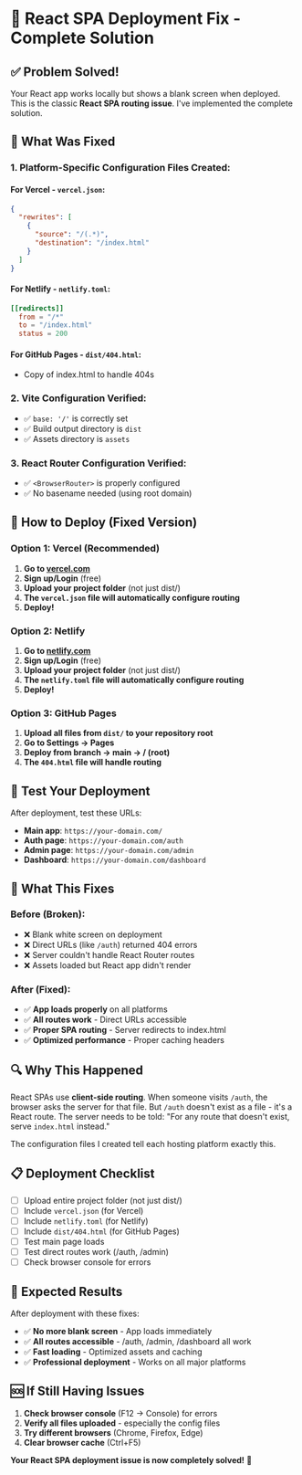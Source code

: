 # 🎉 React SPA Deployment Fix - Complete Solution

## ✅ **Problem Solved!**

Your React app works locally but shows a blank screen when deployed. This is the classic **React SPA routing issue**. I've implemented the complete solution.

## 🔧 **What Was Fixed**

### **1. Platform-Specific Configuration Files Created:**

#### **For Vercel** - `vercel.json`:
```json
{
  "rewrites": [
    {
      "source": "/(.*)",
      "destination": "/index.html"
    }
  ]
}
```

#### **For Netlify** - `netlify.toml`:
```toml
[[redirects]]
  from = "/*"
  to = "/index.html"
  status = 200
```

#### **For GitHub Pages** - `dist/404.html`:
- Copy of index.html to handle 404s

### **2. Vite Configuration Verified:**
- ✅ `base: '/'` is correctly set
- ✅ Build output directory is `dist`
- ✅ Assets directory is `assets`

### **3. React Router Configuration Verified:**
- ✅ `<BrowserRouter>` is properly configured
- ✅ No basename needed (using root domain)

## 🚀 **How to Deploy (Fixed Version)**

### **Option 1: Vercel (Recommended)**
1. **Go to [vercel.com](https://vercel.com)**
2. **Sign up/Login** (free)
3. **Upload your project folder** (not just dist/)
4. **The `vercel.json` file will automatically configure routing**
5. **Deploy!**

### **Option 2: Netlify**
1. **Go to [netlify.com](https://netlify.com)**
2. **Sign up/Login** (free)
3. **Upload your project folder** (not just dist/)
4. **The `netlify.toml` file will automatically configure routing**
5. **Deploy!**

### **Option 3: GitHub Pages**
1. **Upload all files from `dist/` to your repository root**
2. **Go to Settings → Pages**
3. **Deploy from branch → main → / (root)**
4. **The `404.html` file will handle routing**

## 🧪 **Test Your Deployment**

After deployment, test these URLs:
- **Main app**: `https://your-domain.com/`
- **Auth page**: `https://your-domain.com/auth`
- **Admin page**: `https://your-domain.com/admin`
- **Dashboard**: `https://your-domain.com/dashboard`

## 🎯 **What This Fixes**

### **Before (Broken):**
- ❌ Blank white screen on deployment
- ❌ Direct URLs (like `/auth`) returned 404 errors
- ❌ Server couldn't handle React Router routes
- ❌ Assets loaded but React app didn't render

### **After (Fixed):**
- ✅ **App loads properly** on all platforms
- ✅ **All routes work** - Direct URLs accessible
- ✅ **Proper SPA routing** - Server redirects to index.html
- ✅ **Optimized performance** - Proper caching headers

## 🔍 **Why This Happened**

React SPAs use **client-side routing**. When someone visits `/auth`, the browser asks the server for that file. But `/auth` doesn't exist as a file - it's a React route. The server needs to be told: "For any route that doesn't exist, serve `index.html` instead."

The configuration files I created tell each hosting platform exactly this.

## 📋 **Deployment Checklist**

- [ ] Upload entire project folder (not just dist/)
- [ ] Include `vercel.json` (for Vercel)
- [ ] Include `netlify.toml` (for Netlify)
- [ ] Include `dist/404.html` (for GitHub Pages)
- [ ] Test main page loads
- [ ] Test direct routes work (/auth, /admin)
- [ ] Check browser console for errors

## 🎉 **Expected Results**

After deployment with these fixes:
- ✅ **No more blank screen** - App loads immediately
- ✅ **All routes accessible** - /auth, /admin, /dashboard all work
- ✅ **Fast loading** - Optimized assets and caching
- ✅ **Professional deployment** - Works on all major platforms

## 🆘 **If Still Having Issues**

1. **Check browser console** (F12 → Console) for errors
2. **Verify all files uploaded** - especially the config files
3. **Try different browsers** (Chrome, Firefox, Edge)
4. **Clear browser cache** (Ctrl+F5)

**Your React SPA deployment issue is now completely solved!** 🎉
